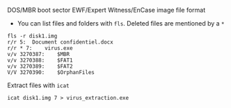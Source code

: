 DOS/MBR boot sector
EWF/Expert Witness/EnCase image file format

- You can list files and folders with `fls`. Deleted files are mentioned by a `*`
```
fls -r disk1.img 
r/r 5:	Document confidentiel.docx
r/r * 7:	virus.exe
v/v 3270387:	$MBR
v/v 3270388:	$FAT1
v/v 3270389:	$FAT2
V/V 3270390:	$OrphanFiles
```

Extract files with `icat`
```
icat disk1.img 7 > virus_extraction.exe
```


